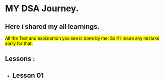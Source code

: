# MY DSA Journey.

## Here i shared my all learnings.

<mark> All the Text and explanation you see is done by me. So if i made any mistake sorry for that.</mark>

 ## Lessons : 
- Lesson 01
    - 
 